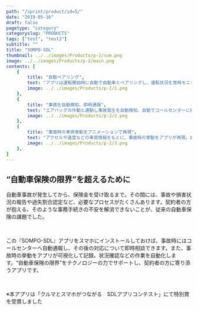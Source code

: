 ```yaml
---
path: "/sprint/product/id=5/"
date: "2019-05-16"
draft: false
pagetype: "category"
categoryslug: "PRODUCTS"
tags: ["test", "test2"]
subtitle: ""
title: "SOMPO-SDL"
thumbnail: ../../images/Products/p-2/sum.png
image: ../../images/Products/p-2/main.png
contents: [
    {
        title: "自動ペアリング",
        text: "アプリは運転開始時に自動で自動車とペアリングし、運転状況を常時モニタリングします。", 
        image: ../../images/Products/p-2/1.png
    },
    {
        title: "事故を自動検知、即時通報",
        text: "エアバッグの作動と連動し事故発生を自動検知、自動でコールセンターに接続します。運転者はタップ操作や音声応答などでやりとりできます。もしも意識がない場合、オペレーターが警察・救急に即時通報します。", 
        image: ../../images/Products/p-2/2.png
    },
    {
        title: "事故時の車両挙動をアニメーションで再現",
        text: "アクセルや速度などの車両情報をもとに、事故時の挙動をアプリが再現。自動分析した詳細データとあわせ、交通事故証明書や過失割合認定で活用できます。", 
        image: ../../images/Products/p-2/3.png
    },
]
---
```


## “自動車保険の限界”を超えるために

自動車事故が発生してから、保険金を受け取るまで。その間には、事故や損害状況の報告や過失割合認定など、必要なプロセスがたくさんあります。契約者の方が抱える、そのような事務手続きの不安を解消できないことが、従来の自動車保険の課題でした。

<br />

この『SOMPO-SDL』アプリをスマホにインストールしておけば、事故時にはコールセンターへ自動通報し、その後の対応について即時相談できます。また、事故時の挙動をアプリが可視化して記録。状況確認などの作業を自動化します。“自動車保険の限界”をテクノロジーの力でサポートし、契約者の方に寄り添うアプリです。

<br />

※本アプリは「クルマとスマホがつながる　SDLアプリコンテスト」にて特別賞を受賞しました
